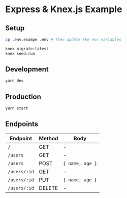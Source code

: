 # Express & Knex.js Example

## Setup

```sh
cp .env.exampe .env # Then update the env variables

knex migrate:latest
knex seed:run
```

## Development

```sh
yarn dev
```

## Production

```sh
yarn start
```

## Endpoints

| Endpoint     | Method | Body            |
| ------------ | ------ | --------------- |
| `/`          | GET    | -               |
| `/users`     | GET    | -               |
| `/users`     | POST   | `{ name, age }` |
| `/users/:id` | GET    | -               |
| `/users/:id` | PUT    | `{ name, age }` |
| `/users/:id` | DELETE | -               |
